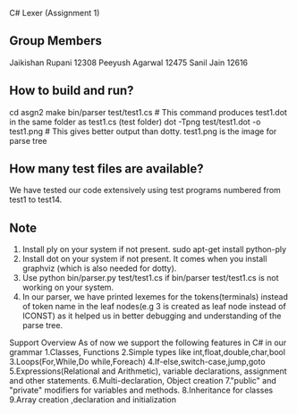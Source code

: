 C# Lexer (Assignment 1)

## Group Members
Jaikishan Rupani			12308
Peeyush Agarwal				12475
Sanil Jain					12616

## How to build and run?
cd asgn2
make
bin/parser test/test1.cs 				# This command produces test1.dot in the same folder as test1.cs (test folder)
dot -Tpng test/test1.dot -o test1.png 	# This gives better output than dotty. test1.png is the image for parse tree

## How many test files are available?
We have tested our code extensively using test programs numbered from test1 to test14.

## Note
1. Install ply on your system if not present.
	sudo apt-get install python-ply
2. Install dot on your system if not present. It comes when you install graphviz (which is also needed for dotty).
3. Use 
	python bin/parser.py test/test1.cs 
   if
	bin/parser test/test1.cs
   is not working on your system.
4. In our parser, we have printed lexemes for the tokens(terminals) instead of token name in the leaf nodes(e.g 3 is created as leaf node instead of ICONST) as it helped us in better debugging and understanding of the parse tree.

Support Overview
As of now we support the following features in C# in our grammar
1.Classes, Functions
2.Simple types like int,float,double,char,bool
3.Loops(For,While,Do while,Foreach)
4.If-else,switch-case,jump,goto
5.Expressions(Relational and Arithmetic), variable declarations, assignment and other statements.
6.Multi-declaration, Object creation
7."public" and "private" modifiers for variables and methods.
8.Inheritance for classes
9.Array creation ,declaration and initialization
